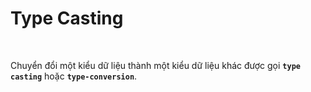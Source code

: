 # Type Casting

<br />

Chuyển đổi một kiểu dữ liệu thành một kiểu dữ liệu khác được gọi **`type casting`** hoặc **`type-conversion`**.

<br />
